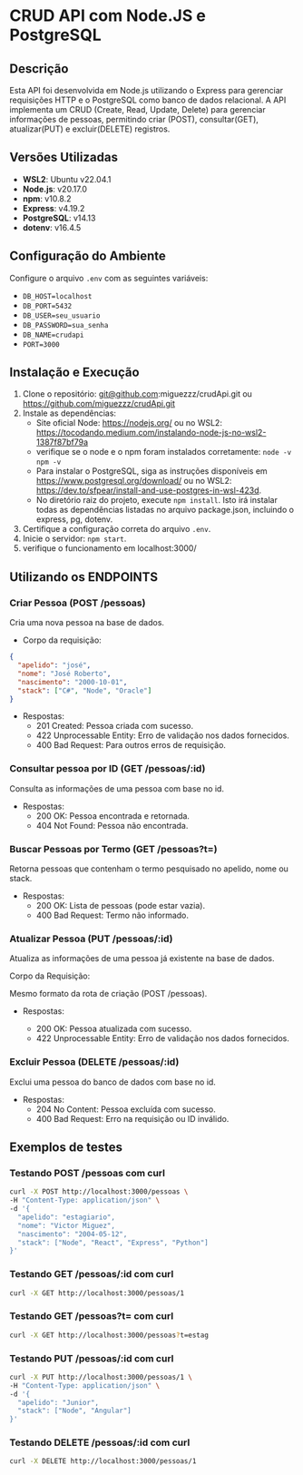 # CRUD API com Node.JS e PostgreSQL

## Descrição
Esta API foi desenvolvida em Node.js utilizando o Express para gerenciar requisições HTTP e o PostgreSQL como banco de dados relacional. A API implementa um CRUD (Create, Read, Update, Delete) para gerenciar informações de pessoas, permitindo criar (POST), consultar(GET), atualizar(PUT) e excluir(DELETE) registros.

## Versões Utilizadas

- **WSL2**: Ubuntu v22.04.1
- **Node.js**: v20.17.0
- **npm**: v10.8.2
- **Express**: v4.19.2
- **PostgreSQL**: v14.13
- **dotenv**: v16.4.5

## Configuração do Ambiente

Configure o arquivo `.env` com as seguintes variáveis:
- `DB_HOST=localhost`
- `DB_PORT=5432`
- `DB_USER=seu_usuario`
- `DB_PASSWORD=sua_senha`
- `DB_NAME=crudapi`
- `PORT=3000`

## Instalação e Execução

1. Clone o repositório: git@github.com:miguezzz/crudApi.git ou https://github.com/miguezzz/crudApi.git
2. Instale as dependências: 
    - Site oficial Node: https://nodejs.org/ ou no WSL2: https://tocodando.medium.com/instalando-node-js-no-wsl2-1387f87bf79a
    - verifique se o node e o npm foram instalados corretamente:
    `node -v`
    `npm -v`
    - Para instalar o PostgreSQL, siga as instruções disponíveis em https://www.postgresql.org/download/ ou no WSL2: https://dev.to/sfpear/install-and-use-postgres-in-wsl-423d.
    - No diretório raiz do projeto, execute `npm install`. Isto irá instalar todas as dependências listadas no arquivo package.json, incluindo o express, pg, dotenv.
3. Certifique a configuração correta do arquivo `.env`.
4. Inicie o servidor: `npm start`.
5. verifique o funcionamento em localhost:3000/

## Utilizando os ENDPOINTS

### Criar Pessoa (POST /pessoas)
Cria uma nova pessoa na base de dados.

- Corpo da requisição:

```json
{
  "apelido": "josé",
  "nome": "José Roberto",
  "nascimento": "2000-10-01",
  "stack": ["C#", "Node", "Oracle"]
}
```

- Respostas:
    - 201 Created: Pessoa criada com sucesso.
    - 422 Unprocessable Entity: Erro de validação nos dados fornecidos.
    - 400 Bad Request: Para outros erros de requisição.

### Consultar pessoa por ID (GET /pessoas/:id)

Consulta as informações de uma pessoa com base no id.

- Respostas:
    - 200 OK: Pessoa encontrada e retornada.
    - 404 Not Found: Pessoa não encontrada.

### Buscar Pessoas por Termo (GET /pessoas?t=)

Retorna pessoas que contenham o termo pesquisado no apelido, nome ou stack.

- Respostas:
    - 200 OK: Lista de pessoas (pode estar vazia).
    - 400 Bad Request: Termo não informado.

### Atualizar Pessoa (PUT /pessoas/:id)

Atualiza as informações de uma pessoa já existente na base de dados.

Corpo da Requisição:

Mesmo formato da rota de criação (POST /pessoas).

- Respostas:

    - 200 OK: Pessoa atualizada com sucesso.
    - 422 Unprocessable Entity: Erro de validação nos dados fornecidos.

### Excluir Pessoa (DELETE /pessoas/:id)

Exclui uma pessoa do banco de dados com base no id.

- Respostas:
    - 204 No Content: Pessoa excluída com sucesso.
    - 400 Bad Request: Erro na requisição ou ID inválido.

## Exemplos de testes

### Testando POST /pessoas com curl
```bash
curl -X POST http://localhost:3000/pessoas \
-H "Content-Type: application/json" \
-d '{
  "apelido": "estagiario",
  "nome": "Victor Miguez",
  "nascimento": "2004-05-12",
  "stack": ["Node", "React", "Express", "Python"]
}'
```

### Testando GET /pessoas/:id com curl

```bash
curl -X GET http://localhost:3000/pessoas/1
```

### Testando GET /pessoas?t= com curl

```bash
curl -X GET http://localhost:3000/pessoas?t=estag
```

### Testando PUT /pessoas/:id com curl
```bash
curl -X PUT http://localhost:3000/pessoas/1 \
-H "Content-Type: application/json" \
-d '{
  "apelido": "Junior",
  "stack": ["Node", "Angular"]
}'
```

### Testando DELETE /pessoas/:id com curl
```bash
curl -X DELETE http://localhost:3000/pessoas/1
```
